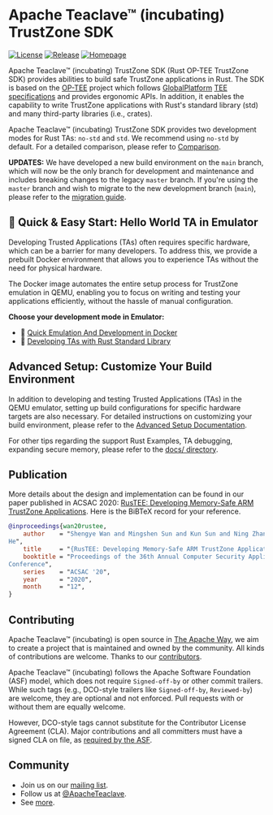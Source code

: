 # Apache Teaclave™ (incubating) TrustZone SDK

[![License](https://img.shields.io/badge/license-Apache-green.svg)](LICENSE)
[![Release](https://img.shields.io/github/v/tag/apache/incubator-teaclave-trustzone-sdk?label=release&sort=semver)](https://github.com/apache/incubator-teaclave-trustzone-sdk/releases)
[![Homepage](https://img.shields.io/badge/site-homepage-blue)](https://teaclave.apache.org/)

Apache Teaclave™ (incubating) TrustZone SDK (Rust OP-TEE TrustZone SDK) provides abilities to build
safe TrustZone applications in Rust. The SDK is based on the
[OP-TEE](https://www.op-tee.org/) project which follows
[GlobalPlatform](https://globalplatform.org/) [TEE
specifications](https://globalplatform.org/specs-library/tee-internal-core-api-specification/)
and provides ergonomic APIs. In addition, it enables the capability to write
TrustZone applications with Rust's standard library (std) and many third-party
libraries (i.e., crates). 

Apache Teaclave™ (incubating) TrustZone SDK provides two development modes for Rust TAs: `no-std`
and `std`.  We recommend using `no-std` by default. For a detailed comparison, please refer
to [Comparison](docs/ta-development-modes.md).

**UPDATES:** We have developed a new build environment on the `main` branch, 
which will now be the only branch for development and maintenance and includes 
breaking changes to the legacy `master` branch.
If you're using the `master` branch and wish to migrate to the new development 
branch (`main`), please refer to the 
[migration guide](docs/migrating-to-new-building-env.md).

## 🚀 Quick & Easy Start: Hello World TA in Emulator

Developing Trusted Applications (TAs) often requires specific hardware, which 
can be a barrier for many developers. To address this, we provide a prebuilt 
Docker environment that allows you to experience TAs without the need for 
physical hardware.

The Docker image automates the entire setup process for TrustZone emulation 
in QEMU, enabling you to focus on writing and testing your applications 
efficiently, without the hassle of manual configuration.

**Choose your development mode in Emulator:**
- 🚀 [Quick Emulation And Development in Docker](docs/emulate-and-dev-in-docker.md) 
- 🚀 [Developing TAs with Rust Standard Library](docs/emulate-and-dev-in-docker-std.md)

## Advanced Setup: Customize Your Build Environment

In addition to developing and testing Trusted Applications (TAs) in the QEMU 
emulator, setting up build configurations for specific hardware targets are 
also necessary.  For detailed instructions on customizing your build environment, 
please refer to the [Advanced Setup Documentation](docs/advanced-setup.md).

For other tips regarding the support Rust Examples, TA debugging, expanding 
secure memory, please refer to the [docs/ directory](docs/README.md).

## Publication

More details about the design and implementation can be found in our paper
published in ACSAC 2020:
[RusTEE: Developing Memory-Safe ARM TrustZone
Applications](https://csis.gmu.edu/ksun/publications/ACSAC20_RusTEE_2020.pdf).
Here is the BiBTeX record for your reference.

```bibtex
@inproceedings{wan20rustee,
    author    = "Shengye Wan and Mingshen Sun and Kun Sun and Ning Zhang and Xu
He",
    title     = "{RusTEE: Developing Memory-Safe ARM TrustZone Applications}",
    booktitle = "Proceedings of the 36th Annual Computer Security Applications
Conference",
    series    = "ACSAC '20",
    year      = "2020",
    month     = "12",
}
```

## Contributing

Apache Teaclave™ (incubating) is open source in [The Apache
Way](https://www.apache.org/theapacheway/),
we aim to create a project that is maintained and owned by the community. All
kinds of contributions are welcome.
Thanks to our [contributors](https://teaclave.apache.org/contributors/).

Apache Teaclave™ (incubating) follows the Apache Software Foundation (ASF) model, which does not 
require `Signed-off-by` or other commit trailers. While such tags 
(e.g., DCO-style trailers like `Signed-off-by`, `Reviewed-by`) are welcome, 
they are optional and not enforced. Pull requests with or without them are 
equally welcome.

However, DCO-style tags cannot substitute for the Contributor License 
Agreement (CLA). Major contributions and all committers must have a signed 
CLA on file, as [required by the ASF](https://www.apache.org/licenses/contributor-agreements.html#clas).


## Community

- Join us on our [mailing
  list](https://lists.apache.org/list.html?dev@teaclave.apache.org).
- Follow us at [@ApacheTeaclave](https://twitter.com/ApacheTeaclave).
- See [more](https://teaclave.apache.org/community/).
